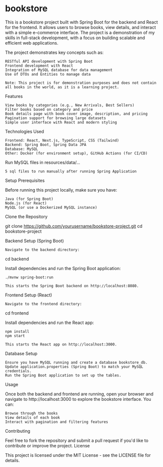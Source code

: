 # bookstore
This is a bookstore project built with Spring Boot for the backend and React for the frontend. It allows users to browse books, view details, and interact with a simple e-commerce interface. The project is a demonstration of my skills in full-stack development, with a focus on building scalable and efficient web applications.

The project demonstrates key concepts such as:

    RESTful API development with Spring Boot
    Frontend development with React
    Integration of MySQL database for data management
    Use of DTOs and Entities to manage data

    Note: This project is for demonstration purposes and does not contain all books in the world, as it is a learning project.

Features

    View books by categories (e.g., New Arrivals, Best Sellers)
    Filter books based on category and price
    Book details page with book cover image, description, and pricing
    Pagination support for browsing large datasets
    Simple user interface with React and modern styling

Technologies Used

    Frontend: React, Next.js, TypeScript, CSS (Tailwind)
    Backend: Spring Boot, Spring Data JPA
    Database: MySQL
    Other: Docker (for environment setup), GitHub Actions (for CI/CD)

Run MySQL files in resources/data/...

    5 sql files to run manually after running Spring Application

    
Setup
Prerequisites

Before running this project locally, make sure you have:

    Java (for Spring Boot)
    Node.js (for React)
    MySQL (or use a Dockerized MySQL instance)

Clone the Repository

git clone https://github.com/yourusername/bookstore-project.git
cd bookstore-project

Backend Setup (Spring Boot)

    Navigate to the backend directory:

cd backend

Install dependencies and run the Spring Boot application:

    ./mvnw spring-boot:run

    This starts the Spring Boot backend on http://localhost:8080.

Frontend Setup (React)

    Navigate to the frontend directory:

cd frontend

Install dependencies and run the React app:

    npm install
    npm start

    This starts the React app on http://localhost:3000.

Database Setup

    Ensure you have MySQL running and create a database bookstore_db.
    Update application.properties (Spring Boot) to match your MySQL credentials.
    Run the Spring Boot application to set up the tables.

Usage

Once both the backend and frontend are running, open your browser and navigate to http://localhost:3000 to explore the bookstore interface. You can:

    Browse through the books
    View details of each book
    Interact with pagination and filtering features

Contributing

Feel free to fork the repository and submit a pull request if you'd like to contribute or improve the project.
License

This project is licensed under the MIT License - see the LICENSE file for details.
